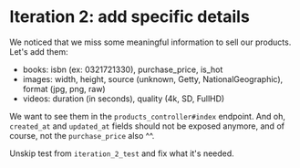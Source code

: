 # Iteration 2: add specific details

We noticed that we miss some meaningful information to sell our products.
Let's add them:
- books: isbn (ex: 0321721330), purchase_price, is_hot
- images: width, height, source (unknown, Getty, NationalGeographic), format (jpg, png, raw)
- videos: duration (in seconds), quality (4k, SD, FullHD)

We want to see them in the `products_controller#index` endpoint.
And oh, `created_at` and `updated_at` fields should not be exposed anymore, and of course, not the `purchase_price` also ^^.

Unskip test from `iteration_2_test` and fix what it's needed.
